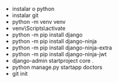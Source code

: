 - instalar o python
- instalar git
- python -m venv venv
- venv\Scripts\activate
- python -m pip install django
- python -m pip install django-ninja
- python -m pip install django-ninja-extra
- python -m pip install django-ninja-jwt
- django-admin startproject core .
- python manage.py startapp doctors
- git init
